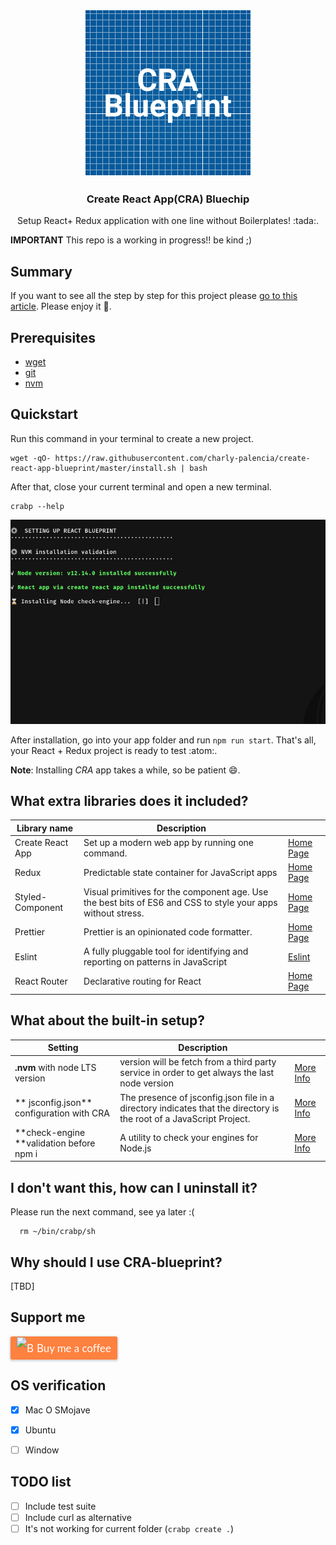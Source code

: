 <p align="center">
<img src="logo.png" alt="Logo">

  <h3 align="center">Create React App(CRA) Bluechip</h3>
  <p align="center">
    Setup React+ Redux application with one line without Boilerplates! :tada:.
  </p>
</p>

**IMPORTANT**
This repo is a working in progress!! be kind ;)

## Summary 

If you want to see all the step by step for this project please [go to this article](https://medium.com/@charlypalencia/no-more-react-boilerplates-long-live-to-react-app-blueprint-5141a92c531f). Please enjoy it :book:.

## Prerequisites

- [wget](https://www.gnu.org/software/wget/) 
- [git](https://git-scm.com/)
- [nvm](https://github.com/nvm-sh/nvm)

## Quickstart
Run this command in your terminal to create a new project.

```
wget -qO- https://raw.githubusercontent.com/charly-palencia/create-react-app-blueprint/master/install.sh | bash
```

After that, close your current terminal and open a new terminal.

```
crabp --help
```

![](bp2.gif)

After installation, go into your app folder and run `npm run start`. That's all, your React + Redux project is ready to test :atom:.

**Note**: Installing *CRA* app takes a while, so be patient :smile:.

## What extra libraries does it included?

| Library name  | Description  |   |
| ------------ | ------------ | ------------ |
| Create React App | Set up a modern web app by running one command.  | [Home Page](https://github.com/facebook/create-react-app)  |
| Redux  | Predictable state container for JavaScript apps  | [Home Page](https://github.com/reduxjs/redux)  |
| Styled-Component  | Visual primitives for the component age. Use the best bits of ES6 and CSS to style your apps without stress.   |  [Home Page](https://github.com/styled-components/styled-components)  |
| Prettier  | Prettier is an opinionated code formatter.  | [Home Page](https://github.com/prettier/prettier)  |
| Eslint  | A fully pluggable tool for identifying and reporting on patterns in JavaScript   | [Eslint](https://github.com/eslint/eslint)  |
| React Router  | Declarative routing for React   | [Home Page](https://github.com/ReactTraining/react-router)  |


## What about the built-in setup?

| Setting  | Description  |   |
| ------------ | ------------ | ------------ |
| **.nvm** with node LTS version  | version will be fetch from a third party service in order to get always the last node version  | [More Info](https://github.com/nvm-sh/nvm)  |
|** jsconfig.json** configuration with CRA  |The presence of jsconfig.json file in a directory indicates that the directory is the root of a JavaScript Project.   | [More Info](https://github.com/microsoft/vscode-docs/blob/master/docs/languages/jsconfig.md)  |
| **check-engine **validation before npm i  | A utility to check your engines for Node.js  | [More Info](https://github.com/mohlsen/check-engine)  |

## I don't want this, how can I uninstall it?

Please run the next command, see ya later :(

```
  rm ~/bin/crabp/sh
```

## Why should I use CRA-blueprint?

[TBD]

## Support me
  <a class="bmc-button" target="_blank" href="https://www.buymeacoffee.com/uIcqUSB" style="line-height: 36px !important;height: 37px !important;text-decoration: none !important;display: inline-flex !important;color: #FFFFFF !important;background-color: #FF813F !important;border-radius: 3px !important;border: 1px solid transparent !important;padding: 0px 9px !important;font-size: 17px !important;letter-spacing: -0.08px !important;box-shadow: 0px 1px 2px rgba(190, 190, 190, 0.5) !important;-webkit-box-shadow: 0px 1px 2px 2px rgba(190, 190, 190, 0.5) !important;margin: 0 auto !important;font-family: 'Lato', sans-serif !important;-webkit-box-sizing: border-box !important;box-sizing: border-box !important;-o-transition: 0.3s all linear !important;-webkit-transition: 0.3s all linear !important;-moz-transition: 0.3s all linear !important;-ms-transition: 0.3s all linear !important;transition: 0.3s all linear !important;"><img src="https://www.buymeacoffee.com/assets/img/BMC-btn-logo.svg" alt="Buy me a coffee" style="width: 27px !important;margin-bottom: 1px !important;box-shadow: none !important;border: none !important;vertical-align: middle !important;"><span style="margin-left:5px">Buy me a coffee</span></a>


## OS verification
- [x] Mac O SMojave
- [x] Ubuntu
- [ ] Window


## TODO list
- [ ] Include test suite 
- [ ] Include curl as alternative
- [ ] It's not working for current folder (`crabp create .`)
